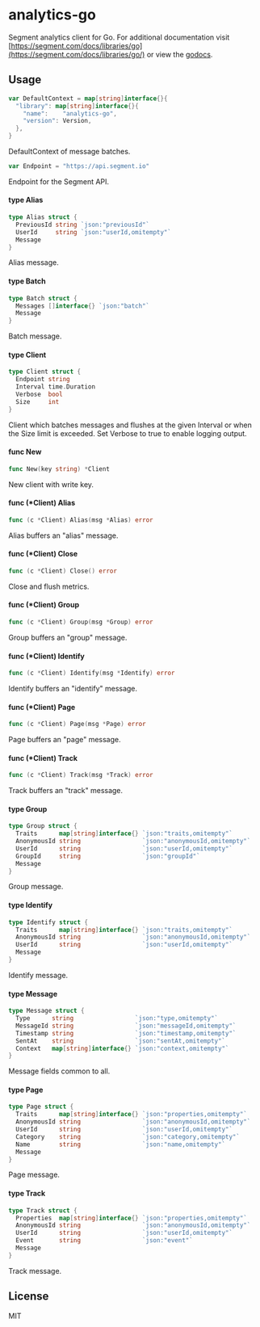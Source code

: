 # analytics-go

  Segment analytics client for Go. For additional documentation
  visit [https://segment.com/docs/libraries/go](https://segment.com/docs/libraries/go/) or view the [godocs](http://godoc.org/github.com/segmentio/analytics-go).

## Usage

```go
var DefaultContext = map[string]interface{}{
  "library": map[string]interface{}{
    "name":    "analytics-go",
    "version": Version,
  },
}
```
DefaultContext of message batches.

```go
var Endpoint = "https://api.segment.io"
```
Endpoint for the Segment API.

#### type Alias

```go
type Alias struct {
  PreviousId string `json:"previousId"`
  UserId     string `json:"userId,omitempty"`
  Message
}
```

Alias message.

#### type Batch

```go
type Batch struct {
  Messages []interface{} `json:"batch"`
  Message
}
```

Batch message.

#### type Client

```go
type Client struct {
  Endpoint string
  Interval time.Duration
  Verbose  bool
  Size     int
}
```

Client which batches messages and flushes at the given Interval or when the Size
limit is exceeded. Set Verbose to true to enable logging output.

#### func  New

```go
func New(key string) *Client
```
New client with write key.

#### func (*Client) Alias

```go
func (c *Client) Alias(msg *Alias) error
```
Alias buffers an "alias" message.

#### func (*Client) Close

```go
func (c *Client) Close() error
```
Close and flush metrics.

#### func (*Client) Group

```go
func (c *Client) Group(msg *Group) error
```
Group buffers an "group" message.

#### func (*Client) Identify

```go
func (c *Client) Identify(msg *Identify) error
```
Identify buffers an "identify" message.

#### func (*Client) Page

```go
func (c *Client) Page(msg *Page) error
```
Page buffers an "page" message.

#### func (*Client) Track

```go
func (c *Client) Track(msg *Track) error
```
Track buffers an "track" message.

#### type Group

```go
type Group struct {
  Traits      map[string]interface{} `json:"traits,omitempty"`
  AnonymousId string                 `json:"anonymousId,omitempty"`
  UserId      string                 `json:"userId,omitempty"`
  GroupId     string                 `json:"groupId"`
  Message
}
```

Group message.

#### type Identify

```go
type Identify struct {
  Traits      map[string]interface{} `json:"traits,omitempty"`
  AnonymousId string                 `json:"anonymousId,omitempty"`
  UserId      string                 `json:"userId,omitempty"`
  Message
}
```

Identify message.

#### type Message

```go
type Message struct {
  Type      string                 `json:"type,omitempty"`
  MessageId string                 `json:"messageId,omitempty"`
  Timestamp string                 `json:"timestamp,omitempty"`
  SentAt    string                 `json:"sentAt,omitempty"`
  Context   map[string]interface{} `json:"context,omitempty"`
}
```

Message fields common to all.

#### type Page

```go
type Page struct {
  Traits      map[string]interface{} `json:"properties,omitempty"`
  AnonymousId string                 `json:"anonymousId,omitempty"`
  UserId      string                 `json:"userId,omitempty"`
  Category    string                 `json:"category,omitempty"`
  Name        string                 `json:"name,omitempty"`
  Message
}
```

Page message.

#### type Track

```go
type Track struct {
  Properties  map[string]interface{} `json:"properties,omitempty"`
  AnonymousId string                 `json:"anonymousId,omitempty"`
  UserId      string                 `json:"userId,omitempty"`
  Event       string                 `json:"event"`
  Message
}
```

Track message.

## License

 MIT
